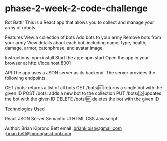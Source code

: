 # phase-2-week-2-code-challenge
Bot Battlr
This is a React app that allows you to collect and manage your army of robots.

Features
View a collection of bots
Add bots to your army
Remove bots from your army
View details about each bot, including name, type, health, damage, armor, catchphrase, and avatar image.

Instructions.
npm install
Start the app:
npm start
Open the app in your browser at http://localhost:8001

API
The app uses a JSON server as its backend. The server provides the following endpoints:

GET /bots: returns a list of all bots
GET /bots/:id: returns a single bot with the given ID
POST /bots: adds a new bot to the collection
PUT /bots/:id: updates the bot with the given ID
DELETE /bots/:id: deletes the bot with the given ID

Technologies Used

React
JSON Server
Semantic UI
HTML CSS
Javascript

Author: Brian Kiprono Bett
email :briankibish@gmail.com
      :brian.bett@moringaschool.com






